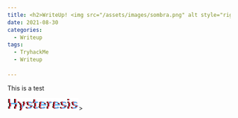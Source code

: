 ```yaml
---
title: <h2>WriteUp! <img src="/assets/images/sombra.png" alt style="right;margin-right:10px; margin-left:20px; margin-bottom:10px; height:120px;"/></h2>
date: 2021-08-30
categories:
  - Writeup
tags:
  - TryhackMe
  - Writeup

---
```

This is a test

<img src="/assets/images/Hysteresis.png" alt=""/>>